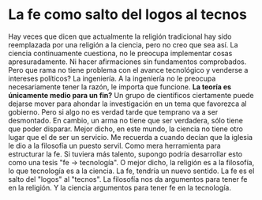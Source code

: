 # La fe como salto del logos al tecnos

Hay veces que dicen que actualmente la religión tradicional hay sido
reemplazada por una religión a la ciencia, pero no creo que sea así.
La ciencia continuamente cuestiona, no le preocupa implementar cosas
apresuradamente. Ni hacer afirmaciones sin fundamentos comprobados.
Pero que rama no tiene problema con el avance tecnológico y venderse a
intereses políticos? La ingeniería. A la ingeniería no le preocupa
necesariamente tener la razón, le importa que funcione. **La teoría es
únicamente medio para un fin?** Un grupo de científicos ciertamente
puede dejarse mover para ahondar la investigación en un tema que
favorezca al gobierno. Pero si algo no es verdad tarde que temprano va
a ser desmontado. En cambio, un arma no tiene que ser verdadera, sólo
tiene que poder disparar. Mejor dicho, en este mundo, la ciencia no
tiene otro lugar que el de ser un servicio. Me recuerda a cuando
decían que la iglesia le dio a la filosofía un puesto servil. Como
mera herramienta para estructurar la fe. Si tuviera más talento,
supongo podría desarrollar esto como una tesis "fe -> tecnología". O
mejor dicho, la religión es a la filosofía, lo que tecnología es a la
ciencia. La fe, tendría un nuevo sentido. La fe es el salto del
"logos" al "tecnos". La filosofía nos da argumentos para tener fe en
la religión. Y la ciencia argumentos para tener fe en la tecnología.


